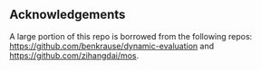 ## Acknowledgements

A large portion of this repo is borrowed from the following repos:
https://github.com/benkrause/dynamic-evaluation and https://github.com/zihangdai/mos.
